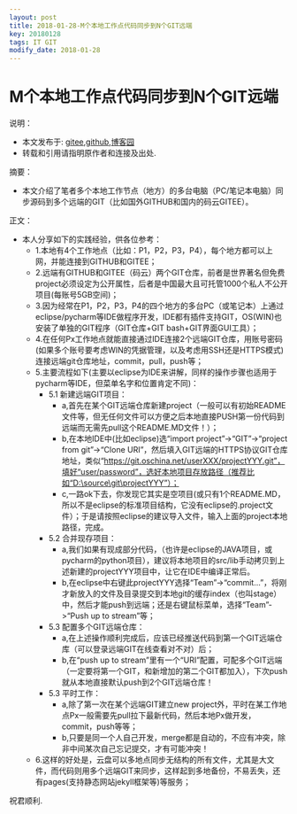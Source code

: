 ```yaml
---
layout: post
title: 2018-01-28-M个本地工作点代码同步到N个GIT远端
key: 20180128
tags: IT GIT
modify_date: 2018-01-28
---
```



# M个本地工作点代码同步到N个GIT远端

说明：
* 本文发布于: [gitee](http://freelogic.gitee.io/webpost/),[github](http://freelogic.github.io/),[博客园](http://www.cnblogs.com/taichu/)
* 转载和引用请指明原作者和连接及出处.


摘要：
* 本文介绍了笔者多个本地工作节点（地方）的多台电脑（PC/笔记本电脑）同步源码到多个远端的GIT（比如国外GITHUB和国内的码云GITEE）。

 

正文：

* 本人分享如下的实践经验，供各位参考：
   * 1.本地有4个工作地点（比如：P1，P2，P3，P4），每个地方都可以上网，并能连接到GITHUB和GITEE；
   * 2.远端有GITHUB和GITEE（码云）两个GIT仓库，前者是世界著名但免费project必须设定为公开属性，后者是中国最大且可托管1000个私人不公开项目(每账号5GB空间)；
   * 3.因为经常在P1，P2，P3，P4的四个地方的多台PC（或笔记本）上通过eclipse/pycharm等IDE做程序开发，IDE都有插件支持GIT，OS(WIN)也安装了单独的GIT程序（GIT仓库+GIT bash+GIT界面GUI工具）；
   * 4.在任何Px工作地点就能直接通过IDE连接2个远端GIT仓库，用账号密码(如果多个账号要考虑WIN的凭据管理，以及考虑用SSH还是HTTPS模式)连接远端git仓库地址，commit，pull，push等；
   * 5.主要流程如下(主要以eclipse为IDE来讲解，同样的操作步骤也适用于pycharm等IDE，但菜单名字和位置肯定不同)：
       * 5.1 新建远端GIT项目：
           * a,首先在某个GIT远端仓库新建project（一般可以有初始README文件等，但无任何文件可以方便之后本地直接PUSH第一份代码到远端而无需先pull这个README.MD文件！）；
           * b,在本地IDE中(比如eclipse)选“import project”->“GIT”->“project from git”->“Clone URI”，然后填入GIT远端的HTTPS协议GIT仓库地址，类似“https://git.oschina.net/userXXX/projectYYY.git”，填好“user/password”，选好本地项目存放路径（推荐比如“D:\source\git\projectYYY”）；
           * c,一路ok下去，你发现它其实是空项目(或只有1个README.MD，所以不是eclipse的标准项目结构，它没有eclipse的.project文件）；于是请按照eclipse的建议导入文件，输入上面的project本地路径，完成。
       * 5.2 合并现存项目：
           * a,我们如果有现成部分代码，（也许是eclipse的JAVA项目，或pycharm的python项目），建议将本地项目的src/lib手动拷贝到上述新建的projectYYY项目中，让它在IDE中编译正常后。
           * b,在eclipse中右键此projectYYY选择“Team”->“commit...”，将刚才新放入的文件及目录提交到本地git的缓存index（也叫stage）中，然后才能push到远端；还是右键鼠标菜单，选择“Team”->“Push up to stream”等；
       * 5.3 配置多个GIT远端仓库：
           * a,在上述操作顺利完成后，应该已经推送代码到第一个GIT远端仓库（可以登录远端GIT在线查看对不对）后；
           * b,在“push up to stream”里有一个“URI”配置，可配多个GIT远端（一定要将第一个GIT，和新增加的第二个GIT都加入），下次push就从本地直接默认push到2个GIT远端仓库！
       * 5.3 平时工作：
           * a,除了第一次在某个远端GIT建立new project外，平时在某工作地点Px一般需要先pull拉下最新代码，然后本地Px做开发，commit，push等等；
           * b,只要是同一个人自己开发，merge都是自动的，不应有冲突，除非中间某次自己忘记提交，才有可能冲突！
   * 6.这样的好处是，云盘可以多地点同步无结构的所有文件，尤其是大文件，而代码则用多个远端GIT来同步，这样起到多地备份，不易丢失，还有pages(支持静态网站jekyll框架等)等服务；

祝君顺利.
